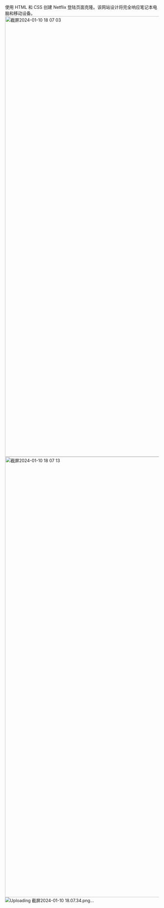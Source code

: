 使用 HTML 和 CSS 创建 Netflix 登陆页面克隆。该网站设计将完全响应笔记本电脑和移动设备。
<img width="1440" alt="截屏2024-01-10 18 07 03" src="https://github.com/Wyybf/Netflix---D8/assets/112360808/8f032c5d-0bf3-4697-9400-80d0eb46b00d">
<img width="1440" alt="截屏2024-01-10 18 07 13" src="https://github.com/Wyybf/Netflix---D8/assets/112360808/0dfa1aa8-4727-444a-b87a-2fc777ca5e48">
![Uploading 截屏2024-01-10 18.07.34.png…]()
